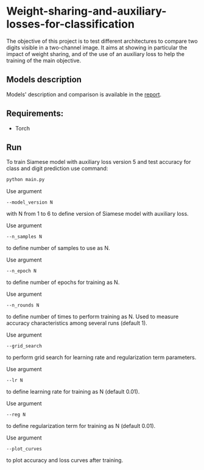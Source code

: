 # Weight-sharing-and-auxiliary-losses-for-classification
The objective of this project is to test different architectures to compare two digits visible in a two-channel image. It aims at showing in particular the impact of weight sharing, and of the use of an auxiliary loss to help the training of the main objective.

## Models description
Models' description and comparison is available in the [report](CLASSIFICATION__WEIGHT_SHARING__AUXILIARY_LOSSES.pdf).

## Requirements:
* Torch

## Run
To train Siamese model with auxiliary loss version 5 and test accuracy for class and digit prediction use command:
```bash
python main.py
```
Use argument
```
--model_version N
```
with N from 1 to 6 to define version of Siamese model with auxiliary loss.

Use argument
```
--n_samples N
```
to define number of samples to use as N.
    
Use argument
```
--n_epoch N
```
to define number of epochs for training as N.

Use argument
```
--n_rounds N
```
to define number of times to perform training as N. Used to measure accuracy characteristics among several runs (default 1).
    
Use argument
```
--grid_search
```
to perform grid search for learning rate and regularization term parameters.

Use argument
```
--lr N
```
to define learning rate for training as N (default 0.01).

Use argument
```
--reg N
```
to define regularization term for training as N (default 0.01).

Use argument
```
--plot_curves
```
to plot accuracy and loss curves after training.
